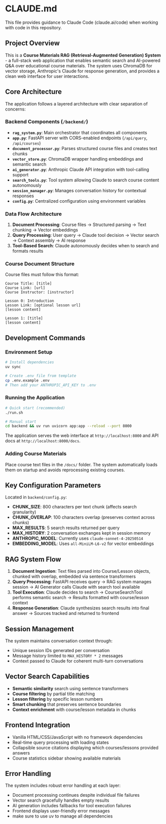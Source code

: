 # CLAUDE.md

This file provides guidance to Claude Code (claude.ai/code) when working with code in this repository.

## Project Overview

This is a **Course Materials RAG (Retrieval-Augmented Generation) System** - a full-stack web application that enables semantic search and AI-powered Q&A over educational course materials. The system uses ChromaDB for vector storage, Anthropic's Claude for response generation, and provides a clean web interface for user interactions.

## Core Architecture

The application follows a layered architecture with clear separation of concerns:

### Backend Components (`/backend/`)
- **`rag_system.py`**: Main orchestrator that coordinates all components
- **`app.py`**: FastAPI server with CORS-enabled endpoints (`/api/query`, `/api/courses`)
- **`document_processor.py`**: Parses structured course files and creates text chunks
- **`vector_store.py`**: ChromaDB wrapper handling embeddings and semantic search
- **`ai_generator.py`**: Anthropic Claude API integration with tool-calling support
- **`search_tools.py`**: Tool system allowing Claude to search course content autonomously
- **`session_manager.py`**: Manages conversation history for contextual responses
- **`config.py`**: Centralized configuration using environment variables

### Data Flow Architecture
1. **Document Processing**: Course files → Structured parsing → Text chunking → Vector embeddings
2. **Query Processing**: User query → Claude tool decision → Vector search → Context assembly → AI response
3. **Tool-Based Search**: Claude autonomously decides when to search and formats results

### Course Document Structure
Course files must follow this format:
```
Course Title: [title]
Course Link: [url]  
Course Instructor: [instructor]

Lesson 0: Introduction
Lesson Link: [optional lesson url]
[lesson content]

Lesson 1: [title]
[lesson content]
```

## Development Commands

### Environment Setup
```bash
# Install dependencies
uv sync

# Create .env file from template
cp .env.example .env
# Then add your ANTHROPIC_API_KEY to .env
```

### Running the Application
```bash
# Quick start (recommended)
./run.sh

# Manual start
cd backend && uv run uvicorn app:app --reload --port 8000
```

The application serves the web interface at `http://localhost:8000` and API docs at `http://localhost:8000/docs`.

### Adding Course Materials
Place course text files in the `/docs/` folder. The system automatically loads them on startup and avoids reprocessing existing courses.

## Key Configuration Parameters

Located in `backend/config.py`:
- **CHUNK_SIZE**: 800 characters per text chunk (affects search granularity)
- **CHUNK_OVERLAP**: 100 characters overlap (preserves context across chunks)  
- **MAX_RESULTS**: 5 search results returned per query
- **MAX_HISTORY**: 2 conversation exchanges kept in session memory
- **ANTHROPIC_MODEL**: Currently uses `claude-sonnet-4-20250514`
- **EMBEDDING_MODEL**: Uses `all-MiniLM-L6-v2` for vector embeddings

## RAG System Flow

1. **Document Ingestion**: Text files parsed into Course/Lesson objects, chunked with overlap, embedded via sentence transformers
2. **Query Processing**: FastAPI receives query → RAG system manages session → AI Generator calls Claude with search tool available
3. **Tool Execution**: Claude decides to search → CourseSearchTool performs semantic search → Results formatted with course/lesson context
4. **Response Generation**: Claude synthesizes search results into final answer → Sources tracked and returned to frontend

## Session Management

The system maintains conversation context through:
- Unique session IDs generated per conversation
- Message history limited to `MAX_HISTORY * 2` messages
- Context passed to Claude for coherent multi-turn conversations

## Vector Search Capabilities

- **Semantic similarity** search using sentence transformers
- **Course filtering** by partial title matching
- **Lesson filtering** by specific lesson numbers
- **Smart chunking** that preserves sentence boundaries
- **Context enrichment** with course/lesson metadata in chunks

## Frontend Integration

- Vanilla HTML/CSS/JavaScript with no framework dependencies
- Real-time query processing with loading states
- Collapsible source citations displaying which courses/lessons provided answers
- Course statistics sidebar showing available materials

## Error Handling

The system includes robust error handling at each layer:
- Document processing continues despite individual file failures
- Vector search gracefully handles empty results
- AI generation includes fallbacks for tool execution failures
- Frontend displays user-friendly error messages
- make sure to use uv to manage all dependencies